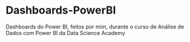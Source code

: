 # Dashboards-PowerBI
 Dashboards do Power BI, feitos por mim, durante o curso de Análise de Dados com Power BI da Data Science Academy
